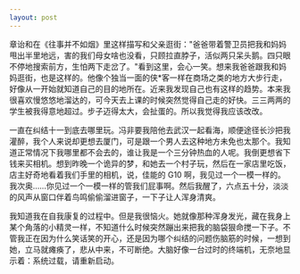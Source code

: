 ```yaml
---
layout: post
---
```


章诒和在《往事并不如烟》里这样描写和父亲逛街："爸爸带着警卫员把我和妈妈甩出半里地远，害的我们母女啥也没看，只顾拉直脖子，活似两只呆头鹅。四只眼不停地搜索前方，生怕两下走岔了。"看到这里，会心一笑。想来我爸爸跟我和妈妈逛街，也是这样的。他像个独当一面的侠\*客一样在商场之类的地方大步行走，好像从一开始就知道自己的目的地所在。近来我发现自己也有这样的趋势。本来我很喜欢慢悠悠地溜达的，可今天去上课的时候突然觉得自己走的好快。三三两两的学生被我得意地超过。步子迈得太大，会扯蛋的。所以我觉得我应该改改。

一直在纠结十一到底去哪里玩。冯非要我陪他去武汉一起看海，顺便途径长沙把我灌醉，我个人来说却更想去厦门，可是跟一个男人去这种地方未免也太那个。我知道正常情况下我哪里都不会去的，谁让我是一个三分钟热血的人呢。我倒更想省下钱来买相机。想到昨晚一个诡异的梦，和她去一个村子玩，然后在一家店里吃饭，店主好奇地看着我们手里的相机，说，佳能的 G10 啊，我见过一个一模一样的。我次奥……你见过一个一模一样的管我们屁事啊。然后我醒了，六点五十分，淡淡的风声从窗口伴着鸟鸣偷偷溜进窗子，一下子让人浑身清爽。

我知道我在自我康复的过程中。但是我很恼火。她就像那种浑身发光，藏在我身上某个角落的小精灵一样，不知道什么时候突然蹦出来把我的脑袋狠命搅一下子。不管我正在因为什么笑话笑的开心，还是因为哪个纠结的问题伤脑筋的时候，一想到她，立马就瘫痪了，悲从中来，不可断绝。大脑好像一台过时的终端机，无奈地显示着：系统过载，请重新启动。
